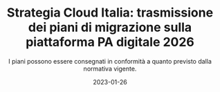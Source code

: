 ---
type: "news"
title: "Strategia Cloud Italia: trasmissione dei piani di migrazione sulla piattaforma PA digitale 2026"
subtitle: "I piani possono essere consegnati in conformità a quanto previsto dalla normativa vigente."
date: "2023-01-26"
evidence: false
internalNews: true
fonte: innovazione.gov.it
showInHome: false
typeOfNews: Articolo
link: https://innovazione.gov.it/notizie/articoli/strategia-cloud-italia-trasmissione-dei-piani-di-migrazione-su-pa-digitale-2026/
image: /assets/img_news/2023-01-26-strategia-cloud-italia-trasmissione-dei-piani-di-migrazione-sulla-piattaforma-pa-digitale-2026.jpeg
tags:
  - Articoli
---